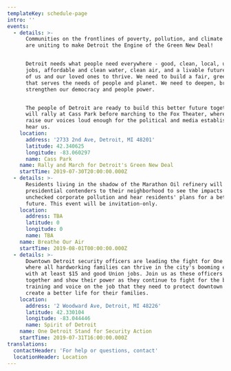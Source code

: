```yaml
---
templateKey: schedule-page
intro: ''
events:
  - details: >-
      Communities on the frontlines of poverty, pollution, and climate change
      are uniting to make Detroit the Engine of the Green New Deal!


      Detroit needs what people need everywhere - good, clean, local, union
      jobs, affordable and clean water, clean air, and a livable future for all
      of us and our loved ones to thrive. We need to build a fair, green economy
      that serves the needs of people and planet. We need to deepen, broaden and
      strengthen our democracy and people power. 


      The people of Detroit are ready to build this better future together. We
      will rally at Cass Park before marching to the Fox Theater, where we will
      raise our voices loud enough for the political and media establishment to
      hear us.
    location:
      address: '2733 2nd Ave, Detroit, MI 48201'
      latitude: 42.340625
      longitude: -83.060297
      name: Cass Park
    name: Rally and March for Detroit's Green New Deal
    startTime: 2019-07-30T20:00:00.000Z
  - details: >-
      Residents living in the shadow of the Marathon Oil refinery will welcome
      presidential contenders to their neighborhood to see the impacts of
      unchecked corporate pollution and hear residents' plans for a better
      future. This event will be invitation-only.
    location:
      address: TBA
      latitude: 0
      longitude: 0
      name: TBA
    name: Breathe Our Air
    startTime: 2019-08-01T00:00:00.000Z
  - details: >-
      Downtown Detroit security officers are leading the fight for One Detroit
      where all hardworking families can thrive in the city's booming economy
      with at least $15 and good Union jobs. Join us as these officers come
      together and show their power as they continue to fight for the benefits,
      training and voice on the job that they need to protect downtown and
      create a better life for their families.
    location:
      address: '2 Woodward Ave, Detroit, MI 48226'
      latitude: 42.330104
      longitude: -83.044446
      name: Spirit of Detroit
    name: One Detroit Stand for Security Action
    startTime: 2019-07-31T16:00:00.000Z
translations:
  contactHeader: 'For help or questions, contact'
  locationHeader: Location
---
```


